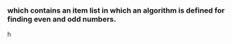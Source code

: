 ### which contains an item list in which an algorithm is defined for finding even and odd numbers.
h
